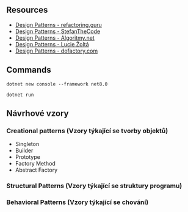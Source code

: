 ## Resources
- [Design Patterns - refactoring.guru](https://refactoring.guru/design-patterns/catalog)
- [Design Patterns - StefanTheCode](https://github.com/StefanTheCode/Design-Patterns-Simplified-EBook)
- [Design Patterns - Algoritmy.net](https://www.algoritmy.net/article/51224/Navrhove-vzory)
- [Design Patterns - Lucie Žoltá](https://lucie.zolta.cz/index.php/softwarove-inzenyrstvi/45-navrhove-vzory)
- [Design Patterns - dofactory.com](https://www.dofactory.com/net/design-patterns)

## Commands
```
dotnet new console --framework net8.0
```

```
dotnet run
```

## Návrhové vzory
### Creational patterns (Vzory týkající se tvorby objektů)
- Singleton
- Builder
- Prototype
- Factory Method
- Abstract Factory

### Structural Patterns (Vzory týkající se struktury programu)
### Behavioral Patterns (Vzory týkající se chování)